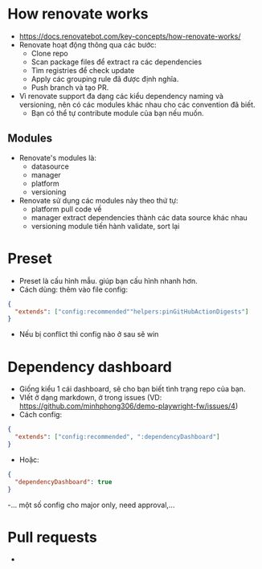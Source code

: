 # How renovate works
- https://docs.renovatebot.com/key-concepts/how-renovate-works/
- Renovate hoạt động thông qua các bước:
    - Clone repo
    - Scan package files để extract ra các dependencies
    - Tìm registries để check update
    - Apply các grouping rule đã được định nghĩa.
    - Push branch và tạo PR.
- Vì renovate support đa dạng các kiểu dependency naming và versioning, nên có các modules khác nhau cho các convention đã biết.
    - Bạn có thể tự contribute module của bạn nếu muốn.

## Modules
- Renovate's modules là: 
    - datasource
    - manager
    - platform
    - versioning
- Renovate sử dụng các modules này theo thứ tự:
    - platform pull code về
    - manager extract dependencies thành các data source khác nhau
    - versioning module tiến hành validate, sort lại

# Preset
- Preset là cấu hình mẫu. giúp bạn cấu hình nhanh hơn.
- Cách dùng: thêm vào file config:

```json
{
  "extends": ["config:recommended""helpers:pinGitHubActionDigests"]
}
```
- Nếu bị conflict thì config nào ở sau sẽ win

# Dependency dashboard
- Giống kiểu 1 cái dashboard, sẽ cho bạn biết tình trạng repo của bạn.
- VIết ở dạng markdown, ở trong issues (VD: https://github.com/minhphong306/demo-playwright-fw/issues/4)
- Cách config:
```json
{
  "extends": ["config:recommended", ":dependencyDashboard"]
}
```
- Hoặc:
```json
{
  "dependencyDashboard": true
}
```
-... một số config cho major only, need approval,...

# Pull requests
- 